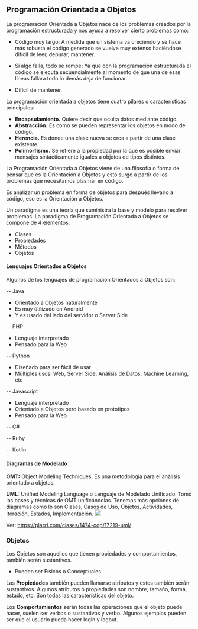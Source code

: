 ## Programación Orientada a Objetos
La programación Orientada a Objetos nace de los problemas creados por la programación estructurada y nos ayuda a resolver cierto problemas como:

- Código muy largo: A medida que un sistema va creciendo y se hace más robusta el código generado se vuelve muy extenso haciéndose difícil de leer, depurar, mantener.

- Si algo falla, todo se rompe: Ya que con la programación estructurada el código se ejecuta secuencialmente al momento de que una de esas líneas fallara todo lo demás deja de funcionar.

- Difícil de mantener.

La programación orientada a objetos tiene cuatro pilares o características principales:
- **Encapsulamiento.** Quiere decir que oculta datos mediante código.
- **Abstracción.** Es como se pueden representar los objetos en modo de código.
- **Herencia.** Es donde una clase nueva se crea a partir de una clase existente.
- **Polimorfismo.** Se refiere a la propiedad por la que es posible enviar mensajes sintácticamente iguales a objetos de tipos distintos.

La Programación Orientada a Objetos viene de una filosofía o forma de pensar que es la Orientación a Objetos y esto surge a partir de los problemas que necesitamos plasmar en código.

Es analizar un problema en forma de objetos para después llevarlo a código, eso es la Orientación a Objetos.

Un paradigma es una teoría que suministra la base y modelo para resolver problemas. La paradigma de Programación Orientada a Objetos se compone de 4 elementos:

- Clases
- Propiedades
- Métodos
- Objetos

#### Lenguajes Orientados a Objetos

Algunos de los lenguajes de programación Orientados a Objetos son:

  -- Java
- Orientado a Objetos naturalmente
- Es muy útilizado en Android
- Y es usado del lado del servidor o Server Side

-- PHP
- Lenguaje interpretado
- Pensado para la Web

-- Python
- Diseñado para ser fácil de usar
- Múltiples usos: Web, Server Side, Análisis de Datos, Machine Learning, etc

-- Javascript
- Lenguaje interpretado
- Orientado a Objetos pero basado en prototipos
- Pensado para la Web

-- C#

-- Ruby

-- Kotlin

#### Diagramas de Modelado

**OMT:** Object Modeling Techniques. Es una metodología para el análisis orientado a objetos.

**UML:** Unified Modeling Language o Lenguaje de Modelado Unificado. Tomó las bases y técnicas de OMT unificándolas. Tenemos más opciones de diagramas como lo son Clases, Casos de Uso, Objetos, Actividades, Iteración, Estados, Implementación.
![](https://moqups.com/img/mqlps/images/uml-diagram-tool/Rectangle%2024%20copy%202.png)

Ver: https://platzi.com/clases/1474-oop/17219-uml/

### Objetos
Los Objetos son aquellos que tienen propiedades y comportamientos, también serán sustantivos.

- Pueden ser Físicos o Conceptuales

Las **Propiedades** también pueden llamarse atributos y estos también serán sustantivos. Algunos atributos o propiedades son nombre, tamaño, forma, estado, etc. Son todas las características del objeto.

Los **Comportamientos** serán todas las operaciones que el objeto puede hacer, suelen ser verbos o sustantivos y verbo. Algunos ejemplos pueden ser que el usuario pueda hacer login y logout.

